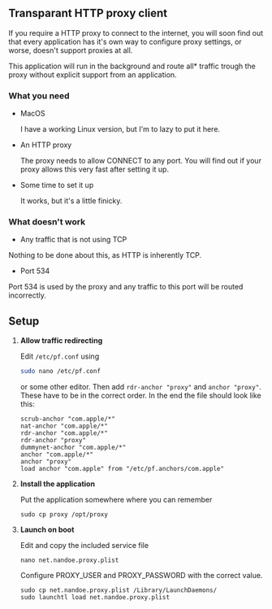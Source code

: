 Transparant HTTP proxy client
---

If you require a HTTP proxy to connect to the internet, you will soon
find out that every application has it's own way to 
configure proxy settings, or worse, doesn't support proxies at all.

This application will run in the background and route all* traffic trough
the proxy without explicit support from an application.

### What you need

- MacOS 

  I have a working Linux version, but I'm to lazy to put it here.

- An HTTP proxy 

  The proxy needs to allow CONNECT to any port. You will find out if your proxy
  allows this very fast after setting it up.
 
- Some time to set it up

  It works, but it's a little finicky.

### What doesn't work

- Any traffic that is not using TCP

Nothing to be done about this, as HTTP is inherently TCP.

- Port 534

Port 534 is used by the proxy and any traffic to this port will be routed incorrectly.

Setup
---

1. **Allow traffic redirecting**

    Edit `/etc/pf.conf` using
    
    ```sh
    sudo nano /etc/pf.conf
    ```
    
    or some other editor. Then add `rdr-anchor "proxy"` and `anchor "proxy"`. These 
    have to be in the correct order. In the end the file should look like this:
    
    ```
    scrub-anchor "com.apple/*"
    nat-anchor "com.apple/*"
    rdr-anchor "com.apple/*"
    rdr-anchor "proxy"
    dummynet-anchor "com.apple/*"
    anchor "com.apple/*"
    anchor "proxy"
    load anchor "com.apple" from "/etc/pf.anchors/com.apple"
    ```

2. **Install the application**
  
    Put the application somewhere where you can remember
    
    ```
    sudo cp proxy /opt/proxy
    ```
    
3. **Launch on boot**

    Edit and copy the included service file
    
    ```
    nano net.nandoe.proxy.plist
    ```
    
    Configure PROXY_USER and PROXY_PASSWORD with the correct value.
    
    ```
    sudo cp net.nandoe.proxy.plist /Library/LaunchDaemons/
    sudo launchtl load net.nandoe.proxy.plist
    ```
    
    
    